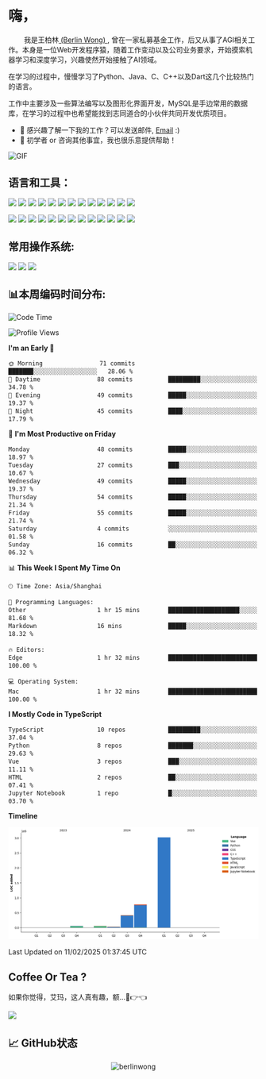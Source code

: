 # 嗨，
&nbsp;&nbsp;&nbsp;&nbsp;&nbsp;&nbsp;&nbsp;&nbsp;我是王柏林[ (Berlin Wong) ](https://github.com/berlinwong), 曾在一家私募基金工作，后又从事了AGI相关工作。本身是一位Web开发程序猿，随着工作变动以及公司业务要求，开始摸索机器学习和深度学习，兴趣使然开始接触了AI领域。

在学习的过程中，慢慢学习了Python、Java、C、C++以及Dart这几个比较热门的语言。

工作中主要涉及一些算法编写以及图形化界面开发，MySQL是手边常用的数据库，在学习的过程中也希望能找到志同道合的小伙伴共同开发优质项目。

- 💼 感兴趣了解一下我的工作？可以发送邮件, [Email](mailto:wzysws@gmail.com) :)
- 💬 初学者 or 咨询其他事宜，我也很乐意提供帮助！


<img style="margin: 0 auto;object-fit: cover;" alt="GIF" src="https://github.com/abhisheknaiidu/abhisheknaiidu/blob/master/code.gif?raw=true" />


## 语言和工具：
<code><img height="25" src='https://cdn.jsdelivr.net/gh/devicons/devicon/icons/python/python-original.svg'></code>
<code><img height="25" src='https://cdn.jsdelivr.net/gh/devicons/devicon/icons/java/java-original.svg'></code>
<code><img height="25" src='https://cdn.jsdelivr.net/gh/devicons/devicon/icons/cplusplus/cplusplus-original.svg'></code>
<code><img height="25" src='https://cdn.jsdelivr.net/gh/devicons/devicon/icons/dart/dart-original.svg'></code>
<code><img height="25" src='https://cdn.jsdelivr.net/gh/devicons/devicon/icons/git/git-original.svg'></code>
<code><img height="25" src='https://cdn.jsdelivr.net/gh/devicons/devicon/icons/docker/docker-original.svg'></code>
<code><img height="25" src='https://cdn.jsdelivr.net/gh/devicons/devicon/icons/mysql/mysql-original.svg'></code>
<code><img height="25" src='https://cdn.jsdelivr.net/gh/devicons/devicon/icons/html5/html5-original.svg'></code>
<code><img height="25" src='https://cdn.jsdelivr.net/gh/devicons/devicon/icons/css3/css3-original.svg'></code>
<code><img height="25" src='https://cdn.jsdelivr.net/gh/devicons/devicon/icons/javascript/javascript-original.svg'></code>
<code><img height="25" src='https://cdn.jsdelivr.net/gh/devicons/devicon/icons/less/less-plain-wordmark.svg'></code>
<code><img height="25" src='https://cdn.jsdelivr.net/gh/devicons/devicon/icons/flutter/flutter-original.svg'></code>
<code><img height="25" src='https://cdn.jsdelivr.net/gh/devicons/devicon/icons/jquery/jquery-original.svg'></code>

<code><img height="25" src='https://cdn.jsdelivr.net/gh/devicons/devicon/icons/anaconda/anaconda-original.svg'></code>
<code><img height="25" src='https://cdn.jsdelivr.net/gh/devicons/devicon/icons/pytorch/pytorch-original.svg'></code>
<code><img height="25" src='https://cdn.jsdelivr.net/gh/devicons/devicon/icons/jupyter/jupyter-original.svg'></code>
<code><img height="25" src='https://cdn.jsdelivr.net/gh/devicons/devicon/icons/flask/flask-original.svg'></code>
<code><img height="25" src='https://cdn.jsdelivr.net/gh/devicons/devicon/icons/markdown/markdown-original.svg'></code>
<code><img height="25" src='https://cdn.jsdelivr.net/gh/devicons/devicon/icons/latex/latex-original.svg'></code>
<code><img height="25" src='https://cdn.jsdelivr.net/gh/devicons/devicon/icons/cmake/cmake-original.svg'></code>
<code><img height="25" src='https://cdn.jsdelivr.net/gh/devicons/devicon/icons/nodejs/nodejs-original.svg'></code>
<code><img height="25" src='https://cdn.jsdelivr.net/gh/devicons/devicon/icons/npm/npm-original-wordmark.svg'></code>
<code><img height="25" src='https://cdn.jsdelivr.net/gh/devicons/devicon/icons/vuejs/vuejs-original.svg'></code>
<code><img height="25" src='https://cdn.jsdelivr.net/gh/devicons/devicon/icons/nginx/nginx-original.svg'></code>
<code><img height="25" src='https://cdn.jsdelivr.net/gh/devicons/devicon/icons/jetbrains/jetbrains-original.svg'></code>
<code><img height="25" src='https://cdn.jsdelivr.net/gh/devicons/devicon/icons/pycharm/pycharm-original.svg'></code>

## 常用操作系统:
<code><img height="25" src='https://cdn.jsdelivr.net/gh/devicons/devicon/icons/apple/apple-original.svg'></code>
<code><img height="25" src='https://cdn.jsdelivr.net/gh/devicons/devicon/icons/ubuntu/ubuntu-plain.svg'></code>
<code><img height="25" src='https://cdn.jsdelivr.net/gh/devicons/devicon/icons/windows8/windows8-original.svg'></code>

## 📊本周编码时间分布:
<!--START_SECTION:waka-->
![Code Time](http://img.shields.io/badge/Code%20Time-1%2C029%20hrs%2013%20mins-blue)

![Profile Views](http://img.shields.io/badge/Profile%20Views-0-blue)

**I'm an Early 🐤** 

```text
🌞 Morning                71 commits          ███████░░░░░░░░░░░░░░░░░░   28.06 % 
🌆 Daytime                88 commits          █████████░░░░░░░░░░░░░░░░   34.78 % 
🌃 Evening                49 commits          █████░░░░░░░░░░░░░░░░░░░░   19.37 % 
🌙 Night                  45 commits          ████░░░░░░░░░░░░░░░░░░░░░   17.79 % 
```
📅 **I'm Most Productive on Friday** 

```text
Monday                   48 commits          █████░░░░░░░░░░░░░░░░░░░░   18.97 % 
Tuesday                  27 commits          ███░░░░░░░░░░░░░░░░░░░░░░   10.67 % 
Wednesday                49 commits          █████░░░░░░░░░░░░░░░░░░░░   19.37 % 
Thursday                 54 commits          █████░░░░░░░░░░░░░░░░░░░░   21.34 % 
Friday                   55 commits          █████░░░░░░░░░░░░░░░░░░░░   21.74 % 
Saturday                 4 commits           ░░░░░░░░░░░░░░░░░░░░░░░░░   01.58 % 
Sunday                   16 commits          ██░░░░░░░░░░░░░░░░░░░░░░░   06.32 % 
```


📊 **This Week I Spent My Time On** 

```text
🕑︎ Time Zone: Asia/Shanghai

💬 Programming Languages: 
Other                    1 hr 15 mins        ████████████████████░░░░░   81.68 % 
Markdown                 16 mins             █████░░░░░░░░░░░░░░░░░░░░   18.32 % 

🔥 Editors: 
Edge                     1 hr 32 mins        █████████████████████████   100.00 % 

💻 Operating System: 
Mac                      1 hr 32 mins        █████████████████████████   100.00 % 
```

**I Mostly Code in TypeScript** 

```text
TypeScript               10 repos            █████████░░░░░░░░░░░░░░░░   37.04 % 
Python                   8 repos             ███████░░░░░░░░░░░░░░░░░░   29.63 % 
Vue                      3 repos             ███░░░░░░░░░░░░░░░░░░░░░░   11.11 % 
HTML                     2 repos             ██░░░░░░░░░░░░░░░░░░░░░░░   07.41 % 
Jupyter Notebook         1 repo              █░░░░░░░░░░░░░░░░░░░░░░░░   03.70 % 
```



**Timeline**

![Lines of Code chart](https://raw.githubusercontent.com/BerlinWong/BerlinWong/main/assets/bar_graph.png)


 Last Updated on 11/02/2025 01:37:45 UTC
<!--END_SECTION:waka-->


## Coffee Or Tea ?
如果你觉得，艾玛，这人真有趣，额...🥺👉👈

<a href="https://www.buymeacoffee.com/BerlinWong"><img src="https://img.buymeacoffee.com/button-api/?text=Buy me a coffee&emoji=&slug=BerlinWong&button_colour=FFDD00&font_colour=000000&font_family=Cookie&outline_colour=000000&coffee_colour=ffffff" /></a>


## 📈 **GitHub状态**
<p align="center"> <img src="https://github-readme-stats.vercel.app/api?username=berlinwong&show_icons=true&theme=swift" alt="berlinwong" />




